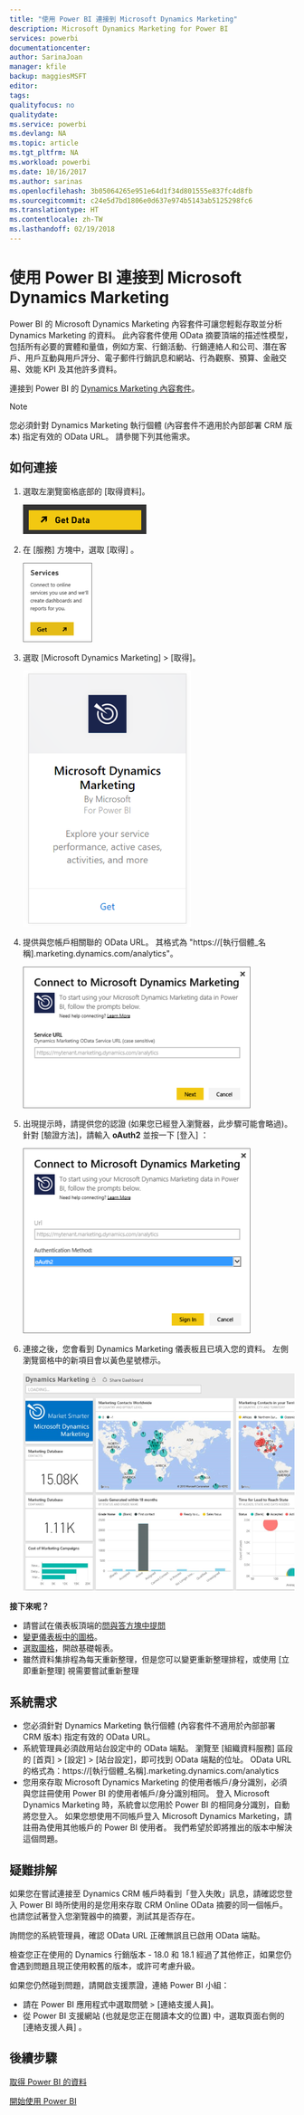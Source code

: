 ```yaml
---
title: "使用 Power BI 連接到 Microsoft Dynamics Marketing"
description: Microsoft Dynamics Marketing for Power BI
services: powerbi
documentationcenter: 
author: SarinaJoan
manager: kfile
backup: maggiesMSFT
editor: 
tags: 
qualityfocus: no
qualitydate: 
ms.service: powerbi
ms.devlang: NA
ms.topic: article
ms.tgt_pltfrm: NA
ms.workload: powerbi
ms.date: 10/16/2017
ms.author: sarinas
ms.openlocfilehash: 3b05064265e951e64d1f34d801555e837fc4d8fb
ms.sourcegitcommit: c24e5d7bd1806e0d637e974b5143ab5125298fc6
ms.translationtype: HT
ms.contentlocale: zh-TW
ms.lasthandoff: 02/19/2018
---
```

# <a name="connect-to-microsoft-dynamics-marketing-with-power-bi"></a>使用 Power BI 連接到 Microsoft Dynamics Marketing
Power BI 的 Microsoft Dynamics Marketing 內容套件可讓您輕鬆存取並分析 Dynamics Marketing 的資料。 此內容套件使用 OData 摘要頂端的描述性模型，包括所有必要的實體和量值，例如方案、行銷活動、行銷連絡人和公司、潛在客戶、用戶互動與用戶評分、電子郵件行銷訊息和網站、行為觀察、預算、金融交易、效能 KPI 及其他許多資料。 

連接到 Power BI 的 [Dynamics Marketing 內容套件](https://app.powerbi.com/getdata/services/microsoft-dynamics-marketing)。

>[!NOTE]
>您必須針對 Dynamics Marketing 執行個體 (內容套件不適用於內部部署 CRM 版本) 指定有效的 OData URL。 請參閱下列其他需求。

## <a name="how-to-connect"></a>如何連接
1. 選取左瀏覽窗格底部的 [取得資料]。
   
   ![](media/service-connect-to-microsoft-dynamics-marketing/pbi_getdata.png) 
2. 在 [服務]  方塊中，選取 [取得] 。
   
   ![](media/service-connect-to-microsoft-dynamics-marketing/pbi_getservices.png) 
3. 選取 [Microsoft Dynamics Marketing] \> [取得]。
   
   ![](media/service-connect-to-microsoft-dynamics-marketing/mdmarketing.png)
4. 提供與您帳戶相關聯的 OData URL。  其格式為 "https://[執行個體\_名稱].marketing.dynamics.com/analytics"。
   
   ![](media/service-connect-to-microsoft-dynamics-marketing/pbi_dynmktgserviceurl.png)
5. 出現提示時，請提供您的認證 (如果您已經登入瀏覽器，此步驟可能會略過)。 針對 [驗證方法]，請輸入 **oAuth2** 並按一下 [登入] ：
   
   ![](media/service-connect-to-microsoft-dynamics-marketing/pbi_dynammktgoauth2.png)
6. 連接之後，您會看到 Dynamics Marketing 儀表板且已填入您的資料。 左側瀏覽窗格中的新項目會以黃色星號標示。
   
   ![](media/service-connect-to-microsoft-dynamics-marketing/pbi_dynammktgnewdash.png)

**接下來呢？**

* 請嘗試在儀表板頂端的[問與答方塊中提問](power-bi-q-and-a.md)
* [變更儀表板中的圖格](service-dashboard-edit-tile.md)。
* [選取圖格](service-dashboard-tiles.md)，開啟基礎報表。
* 雖然資料集排程為每天重新整理，但是您可以變更重新整理排程，或使用 [立即重新整理] 視需要嘗試重新整理

## <a name="system-requirements"></a>系統需求
* 您必須針對 Dynamics Marketing 執行個體 (內容套件不適用於內部部署 CRM 版本) 指定有效的 OData URL。  
* 系統管理員必須啟用站台設定中的 OData 端點。 瀏覽至 [組織資料服務] 區段的 [首頁] \> [設定] \> [站台設定]，即可找到 OData 端點的位址。  OData URL 的格式為：https://[執行個體\_名稱].marketing.dynamics.com/analytics  
* 您用來存取 Microsoft Dynamics Marketing 的使用者帳戶/身分識別，必須與您註冊使用 Power BI 的使用者帳戶/身分識別相同。 登入 Microsoft Dynamics Marketing 時，系統會以您用於 Power BI 的相同身分識別，自動將您登入。 如果您想使用不同帳戶登入 Microsoft Dynamics Marketing，請註冊為使用其他帳戶的 Power BI 使用者。 我們希望於即將推出的版本中解決這個問題。   

## <a name="troubleshooting"></a>疑難排解
如果您在嘗試連接至 Dynamics CRM 帳戶時看到「登入失敗」訊息，請確認您登入 Power BI 時所使用的是您用來存取 CRM Online OData 摘要的同一個帳戶。 也請您試著登入您瀏覽器中的摘要，測試其是否存在。

詢問您的系統管理員，確認 OData URL 正確無誤且已啟用 OData 端點。

檢查您正在使用的 Dynamics 行銷版本 - 18.0 和 18.1 經過了其他修正，如果您仍會遇到問題且現正使用較舊的版本，或許可考慮升級。

如果您仍然碰到問題，請開啟支援票證，連絡 Power BI 小組：

* 請在 Power BI 應用程式中選取問號 \> [連絡支援人員]。
* 從 Power BI 支援網站 (也就是您正在閱讀本文的位置) 中，選取頁面右側的 [連絡支援人員]  。

## <a name="next-steps"></a>後續步驟
[取得 Power BI 的資料](service-get-data.md)

[開始使用 Power BI](service-get-started.md)

